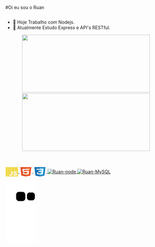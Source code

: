 #Oi eu sou o Ruan

##
- 🔭 Hoje Trabalho com Nodejs.
- 🌱 Atualmente Estudo Express e API's RESTful.

<div align="center">
  <a href="https://www.linkedin.com/in/ruan-costa-souza/">
  <img height="180em" width="400em" src="https://github-readme-stats.vercel.app/api?username=RuanCostaDeSouza&show_icons=true&theme=dark&include_all_commits=true&count_private=true"/>
  <img height="180em" width="400em" src="https://github-readme-stats.vercel.app/api/top-langs/?username=RuanCostaDeSouza&layout=compact&langs_count=7&theme=dark"/>
</div>
  
  ##
<div style="display: inline_block"><br>
  <img align="center" alt="Ruan-Js" height="30" width="40" src="https://raw.githubusercontent.com/devicons/devicon/master/icons/javascript/javascript-plain.svg">
  <img align="center" alt="Ruan-HTML" height="30" width="40" src="https://raw.githubusercontent.com/devicons/devicon/master/icons/html5/html5-original.svg">
  <img align="center" alt="Ruan-CSS" height="30" width="40" src="https://raw.githubusercontent.com/devicons/devicon/master/icons/css3/css3-original.svg">
  <img align="center" alt="Ruan-node" height="30" width="40" src="https://cdn.jsdelivr.net/gh/devicons/devicon/icons/nodejs/nodejs-original.svg" />
  <img align="center" alt="Ruan-MySQL" height="30" width="40" src="https://cdn.jsdelivr.net/gh/devicons/devicon/icons/mysql/mysql-original.svg" />
</div>
  
![snake gif](https://github.com/RuanCostaDeSouza/RuanCostaDeSouza/blob/output/github-contribution-grid-snake.svg)
